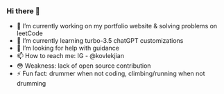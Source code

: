 ### Hi there 👋

<!--
**kenshanta/kenshanta** is a ✨ _special_ ✨ repository because its `README.md` (this file) appears on your GitHub profile.

Here are some ideas to get you started:
-->
- 🔭 I’m currently working on my portfolio website & solving problems on leetCode
- 🌱 I’m currently learning turbo-3.5 chatGPT customizations
- 🤔 I’m looking for help with guidance
- 📫 How to reach me: IG - @kovlekjian
- 😳 Weakness: lack of open source contribution
- ⚡ Fun fact: drummer when not coding, climbing/running when not drumming
